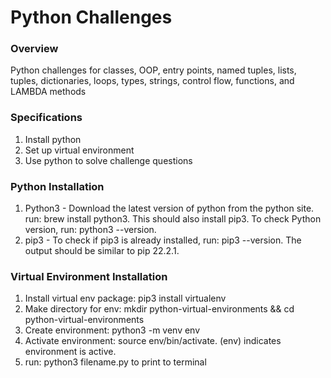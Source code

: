 # Python Challenges

### Overview
Python challenges for classes, OOP, entry points, named tuples, lists, tuples, dictionaries, loops, types, strings, control flow, functions, and LAMBDA methods

### Specifications
1. Install python
2. Set up virtual environment
3. Use python to solve challenge questions

### Python Installation 
1. Python3 - Download the latest version of python from the python site. run: brew install python3. This should also install pip3. To check Python version, run: python3 --version.
2. pip3 - To check if pip3 is already installed, run: pip3 --version. The output should
be similar to pip 22.2.1.

### Virtual Environment Installation
1. Install virtual env package: pip3 install virtualenv
2. Make directory for env: mkdir python-virtual-environments && cd python-virtual-environments
3. Create environment: python3 -m venv env
4. Activate environment: source env/bin/activate. (env) indicates environment is active. 
5. run: python3 filename.py to print to terminal